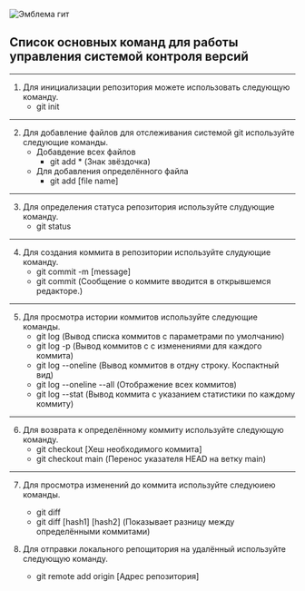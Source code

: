 ![Эмблема гит](git.jpeg)
##  Список основных команд для работы управления системой контроля версий 

___
1. Для инициализации репозитория можете использовать следующую команду.
   * git init
---
2. Для добавление файлов для отслеживания системой git используйте следующие команды.
   * Добавдение всех файлов 
	   * git add * (Знак звёздочка)
	* Для добавления определённого файла
	   * git add [file name]
---
3. Для определения статуса репозитория используйте слудующие команду.
	* git status
---
4. Для создания коммита в репозитории используйте слудующие команду.
	* git commit -m [message]
	* git commit (Сообщение о коммите вводится в открывшемся редакторе.)
---
5. Для просмотра истории коммитов используйте следующие команды.
	* git log (Вывод списка коммитов с параметрами по умолчанию)
	* git log -p (Вывод коммитов с с изменениями для каждого коммита)
	* git log --oneline (Вывод коммитов в отдну строку. Коспактный вид)
   * git log --oneline --all (Отображение всех коммитов)
	* git log --stat (Вывод коммита с указанием статистики по каждому коммиту)
---
6. Для возврата к определённому коммиту используйте следующую команду.
   * git checkout [Хеш необходимого коммита]
	* git checkout main (Перенос указателя HEAD на ветку main)
---
7. Для просмотра изменений до коммита используйте следуюиею команды.
	* git diff 
	* git diff [hash1] [hash2] (Показывает разницу между определёнными коммитами)

8. Для отправки локального репощитория на удалённый используйте следующую команду.
	* git remote add origin [Адрес репозитория]

